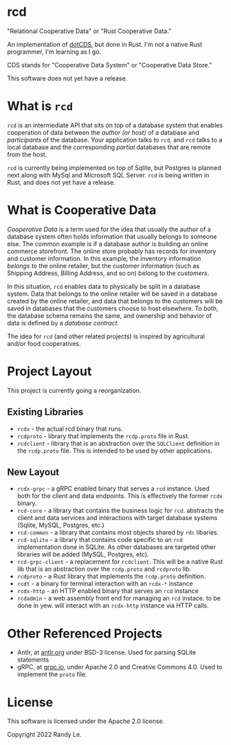 # rcd
"Relational Cooperative Data" or "Rust Cooperative Data."

An implementation of [dotCDS](https://github.com/dynamoRando/dotCDS), but done in Rust. I'm not a native Rust programmer, I'm learning as I go. 

CDS stands for "Cooperative Data System" or "Cooperative Data Store."

This software does not yet have a release.

# What is `rcd`
`rcd` is an intermediate API that sits on top of a database system that enables cooperation of data between the _author (or host)_ of a database and _participants_ of the database. Your application talks to `rcd`, and `rcd` talks to a local database and the corresponding _partial_ databases that are remote from the host.

`rcd` is currently being implemented on top of Sqlite, but Postgres is planned next along with MySql and Microsoft SQL Server. `rcd` is being written in Rust, and does not yet have a release.

# What is Cooperative Data
_Cooperative Data_ is a term used for the idea that usually the author of a database system often holds information that usually belongs to someone else. The common example is if a database author is building an online commerce storefront. The online store probably has records for inventory and customer information. In this example, the inventory information _belongs_ to the online retailer, but the customer information (such as Shipping Address, Billing Address, and so on) belong to the _customers_.

In this situation, `rcd` enables data to physically be split in a database system. Data that belongs to the online retailer will be saved in a database created by the online retailer, and data that belongs to the customers will be saved in databases that the customers choose to host elsewhere. To both, the database schema remains the same, and ownership and behavior of data is defined by a _database contract_.

The idea for `rcd` (and other related projects) is inspired by agricultural and/or food cooperatives.

# Project Layout

This project is currently going a reorganization.

## Existing Libraries
- `rcdx` - the actual rcd binary that runs.
- `rcdproto` - library that implements the `rcdp.proto` file in Rust.
- `rcdclient` - library that is an abstraction over the `SQLClient` definition in the `rcdp.proto` file. This is intended to be used by other applications.

## New Layout
- `rcdx-grpc` - a gRPC enabled binary that serves a `rcd` instance. Used both for the client and data endpoints. This is effectively the former `rcdx` binary.
- `rcd-core` - a library that contains the business logic for `rcd`. abstracts the client and data services and interactions with target database systems (Sqlite, MySQL, Postgres, etc.)
- `rcd-common` - a library that contains most objects shared by `rdc` libaries.
- `rcd-sqlite` - a library that contains code specific to an `rcd` implementation done in SQLite. As other databases are targeted other libraries will be added (MySQL, Postgres, etc).
- `rcd-grpc-client` - a replacement for `rcdclient`. This will be a native Rust lib that is an abstraction over the `rcdp.proto` and `rcdproto` lib.
- `rcdproto` - a Rust library that implements the `rcdp.proto` definition.
- `rcdt` - a binary for terminal interaction with an `rcdx-*` instance
- `rcdx-http` - an HTTP enabled binary that serves an `rcd` instance
- `rcdadmin` - a web assembly front end for managing an `rcd` instace. to be done in yew. will interact with an `rcdx-http` instance via HTTP calls.

# Other Referenced Projects
- Antlr, at [antlr.org](https://www.antlr.org/license.html) under BSD-3 license. Used for parsing SQLite statements
- gRPC, at [grpc.io](https://grpc.io/), under Apache 2.0 and Creative Commons 4.0. Used to implement the `proto` file.

# License
This software is licensed under the Apache 2.0 license. 

Copyright 2022 Randy Le.